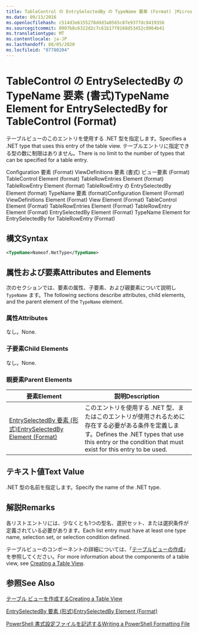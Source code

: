 ```yaml
---
title: TableControl の EntrySelectedBy の TypeName 要素 (Format) |Microsoft Docs
ms.date: 09/13/2016
ms.openlocfilehash: c514d3e6155278ddd3a0565c87e9377dc8419356
ms.sourcegitcommit: 0907b8c6322d2c7c61b17f8168d53452c8964b41
ms.translationtype: MT
ms.contentlocale: ja-JP
ms.lasthandoff: 08/05/2020
ms.locfileid: "87780204"
---
```

# <a name="typename-element-for-entryselectedby-for-tablecontrol-format"></a><span data-ttu-id="b8f32-102">TableControl の EntrySelectedBy の TypeName 要素 (書式)</span><span class="sxs-lookup"><span data-stu-id="b8f32-102">TypeName Element for EntrySelectedBy for TableControl (Format)</span></span>

<span data-ttu-id="b8f32-103">テーブルビューのこのエントリを使用する .NET 型を指定します。</span><span class="sxs-lookup"><span data-stu-id="b8f32-103">Specifies a .NET type that uses this entry of the table view.</span></span> <span data-ttu-id="b8f32-104">テーブルエントリに指定できる型の数に制限はありません。</span><span class="sxs-lookup"><span data-stu-id="b8f32-104">There is no limit to the number of types that can be specified for a table entry.</span></span>

<span data-ttu-id="b8f32-105">Configuration 要素 (Format) ViewDefinitions 要素 (書式) ビュー要素 (Format) TableControl Element (format) TableRowEntries Element (format) TableRowEntry Element (format) TableRowEntry の EntrySelectedBy Element (format) TypeName 要素 (format)</span><span class="sxs-lookup"><span data-stu-id="b8f32-105">Configuration Element (Format) ViewDefinitions Element (Format) View Element (Format) TableControl Element (Format) TableRowEntries Element (Format) TableRowEntry Element (Format) EntrySelectedBy Element (Format) TypeName Element for EntrySelectedBy for TableRowEntry (Format)</span></span>

## <a name="syntax"></a><span data-ttu-id="b8f32-106">構文</span><span class="sxs-lookup"><span data-stu-id="b8f32-106">Syntax</span></span>

```xml
<TypeName>Nameof.NetType</TypeName>
```

## <a name="attributes-and-elements"></a><span data-ttu-id="b8f32-107">属性および要素</span><span class="sxs-lookup"><span data-stu-id="b8f32-107">Attributes and Elements</span></span>

<span data-ttu-id="b8f32-108">次のセクションでは、要素の属性、子要素、および親要素について説明し `TypeName` ます。</span><span class="sxs-lookup"><span data-stu-id="b8f32-108">The following sections describe attributes, child elements, and the parent element of the `TypeName` element.</span></span>

### <a name="attributes"></a><span data-ttu-id="b8f32-109">属性</span><span class="sxs-lookup"><span data-stu-id="b8f32-109">Attributes</span></span>

<span data-ttu-id="b8f32-110">なし。</span><span class="sxs-lookup"><span data-stu-id="b8f32-110">None.</span></span>

### <a name="child-elements"></a><span data-ttu-id="b8f32-111">子要素</span><span class="sxs-lookup"><span data-stu-id="b8f32-111">Child Elements</span></span>

<span data-ttu-id="b8f32-112">なし。</span><span class="sxs-lookup"><span data-stu-id="b8f32-112">None.</span></span>

### <a name="parent-elements"></a><span data-ttu-id="b8f32-113">親要素</span><span class="sxs-lookup"><span data-stu-id="b8f32-113">Parent Elements</span></span>

|<span data-ttu-id="b8f32-114">要素</span><span class="sxs-lookup"><span data-stu-id="b8f32-114">Element</span></span>|<span data-ttu-id="b8f32-115">説明</span><span class="sxs-lookup"><span data-stu-id="b8f32-115">Description</span></span>|
|-------------|-----------------|
|[<span data-ttu-id="b8f32-116">EntrySelectedBy 要素 (形式)</span><span class="sxs-lookup"><span data-stu-id="b8f32-116">EntrySelectedBy Element (Format)</span></span>](./entryselectedby-element-for-tablerowentry-for-tablecontrol-format.md)|<span data-ttu-id="b8f32-117">このエントリを使用する .NET 型、またはこのエントリが使用されるために存在する必要がある条件を定義します。</span><span class="sxs-lookup"><span data-stu-id="b8f32-117">Defines the .NET types that use this entry or the condition that must exist for this entry to be used.</span></span>|

## <a name="text-value"></a><span data-ttu-id="b8f32-118">テキスト値</span><span class="sxs-lookup"><span data-stu-id="b8f32-118">Text Value</span></span>

<span data-ttu-id="b8f32-119">.NET 型の名前を指定します。</span><span class="sxs-lookup"><span data-stu-id="b8f32-119">Specify the name of the .NET type.</span></span>

## <a name="remarks"></a><span data-ttu-id="b8f32-120">解説</span><span class="sxs-lookup"><span data-stu-id="b8f32-120">Remarks</span></span>

<span data-ttu-id="b8f32-121">各リストエントリには、少なくとも1つの型名、選択セット、または選択条件が定義されている必要があります。</span><span class="sxs-lookup"><span data-stu-id="b8f32-121">Each list entry must have at least one type name, selection set, or selection condition defined.</span></span>

<span data-ttu-id="b8f32-122">テーブルビューのコンポーネントの詳細については、「[テーブルビューの作成](./creating-a-table-view.md)」を参照してください。</span><span class="sxs-lookup"><span data-stu-id="b8f32-122">For more information about the components of a table view, see [Creating a Table View](./creating-a-table-view.md).</span></span>

## <a name="see-also"></a><span data-ttu-id="b8f32-123">参照</span><span class="sxs-lookup"><span data-stu-id="b8f32-123">See Also</span></span>

[<span data-ttu-id="b8f32-124">テーブル ビューを作成する</span><span class="sxs-lookup"><span data-stu-id="b8f32-124">Creating a Table View</span></span>](./creating-a-table-view.md)

[<span data-ttu-id="b8f32-125">EntrySelectedBy 要素 (形式)</span><span class="sxs-lookup"><span data-stu-id="b8f32-125">EntrySelectedBy Element (Format)</span></span>](./entryselectedby-element-for-tablerowentry-for-tablecontrol-format.md)

[<span data-ttu-id="b8f32-126">PowerShell 書式設定ファイルを記述する</span><span class="sxs-lookup"><span data-stu-id="b8f32-126">Writing a PowerShell Formatting File</span></span>](./writing-a-powershell-formatting-file.md)
